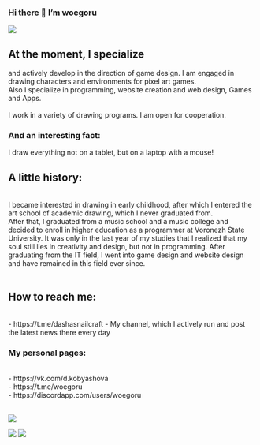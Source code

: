 ### Hi there 👋 I’m woegoru

![](https://komarev.com/ghpvc/?username=woegoru)

<h2>At the moment, I specialize  </h2>
and actively develop in the direction of game design. I am engaged in drawing characters and environments for pixel art games. 
<br> Also I specialize in programming, website creation and web design, Games and Apps.
<br>
<br>I work in a variety of drawing programs. I am open for cooperation.
<h3>And an interesting fact:</h3> I draw everything not on a tablet, but on a laptop with a mouse!

<h2>A little history:</h2> 
<br>I became interested in drawing in early childhood, after which I entered the art school of academic drawing, which I never graduated from.
<br>After that, I graduated from a music school and a music college and decided to enroll in higher education as a programmer at Voronezh State University. It was only in the last year of my studies that I realized that my soul still lies in creativity and design, but not in programming. After graduating from the IT field, I went into game design and website design and have remained in this field ever since.

<br>
<br>
<h2>How to reach me:</h2> 
<br> - https://t.me/dashasnailcraft - My channel, which I actively run and post the latest news there every day

<h3>My personal pages:</h3> 
<br> - https://vk.com/d.kobyashova
<br> - https://t.me/woegoru
<br> - https://discordapp.com/users/woegoru



<br>
<br>


<div>

![](https://github-profile-summary-cards.vercel.app/api/cards/profile-details?username=woegoru&theme=solarized_dark) 

</div>

![](https://github-profile-summary-cards.vercel.app/api/cards/repos-per-language?username=woegoru&theme=solarized_dark)
![](https://github-profile-summary-cards.vercel.app/api/cards/stats?username=woegoru&theme=solarized_dark)


